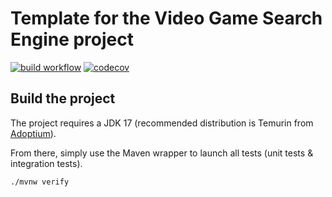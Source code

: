 # Template for the Video Game Search Engine project

[![build workflow](https://github.com/vavouze/video_game_search_engine_template/actions/workflows/build.yml/badge.svg)](https://github.com/vavouze/video_game_search_engine_template/actions)
[![codecov](https://codecov.io/gh/vavouze/video_game_search_engine_template/branch/main/graph/badge.svg)](https://codecov.io/gh/vavouze/video_game_search_engine_template)

## Build the project

The project requires a JDK 17 (recommended distribution is Temurin from [Adoptium](https://adoptium.net/)).

From there, simply use the Maven wrapper to launch all tests (unit tests & integration tests).

`./mvnw verify`
